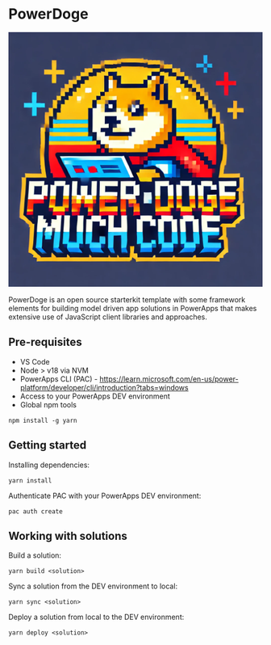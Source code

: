 # PowerDoge

![power-doge](docs/pd.webp "Power Doge Much Code")

PowerDoge is an open source starterkit template with some framework elements for building model driven app solutions in PowerApps that
makes extensive use of JavaScript client libraries and approaches.

## Pre-requisites
* VS Code
* Node > v18 via NVM
* PowerApps CLI (PAC) - https://learn.microsoft.com/en-us/power-platform/developer/cli/introduction?tabs=windows
* Access to your PowerApps DEV environment
* Global npm tools
``` Sh
npm install -g yarn
```

## Getting started
Installing dependencies:
``` Sh
yarn install
```

Authenticate PAC with your PowerApps DEV environment:
``` Sh
pac auth create
```

## Working with solutions

Build a solution:
``` Sh
yarn build <solution>
```

Sync a solution from the DEV environment to local:
``` Sh
yarn sync <solution>
```

Deploy a solution from local to the DEV environment:
``` Sh
yarn deploy <solution>
```